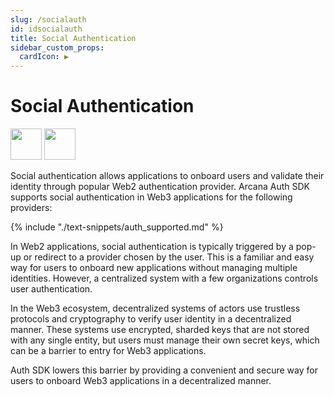 ```yaml
---
slug: /socialauth
id: idsocialauth
title: Social Authentication
sidebar_custom_props:
  cardIcon: ▶️
---
```


# Social Authentication

<img src="/img/icons/i_an_socialauth_light.png#only-light" width="50"/>
<img src="/img/icons/i_an_socialauth_dark.png#only-dark" width="50"/>

Social authentication allows applications to onboard users and validate their identity through popular Web2 authentication provider. Arcana Auth SDK supports social authentication in Web3 applications for the following providers:

{% include "./text-snippets/auth_supported.md" %}

In Web2 applications, social authentication is typically triggered by a pop-up or redirect to a provider chosen by the user. This is a familiar and easy way for users to onboard new applications without managing multiple identities. However, a centralized system with a few organizations controls user authentication. 

In the Web3 ecosystem, decentralized systems of actors use trustless protocols and cryptography to verify user identity in a decentralized manner. These systems use encrypted, sharded keys that are not stored with any single entity, but users must manage their own secret keys, which can be a barrier to entry for Web3 applications. 

Auth SDK lowers this barrier by providing a convenient and secure way for users to onboard Web3 applications in a decentralized manner.